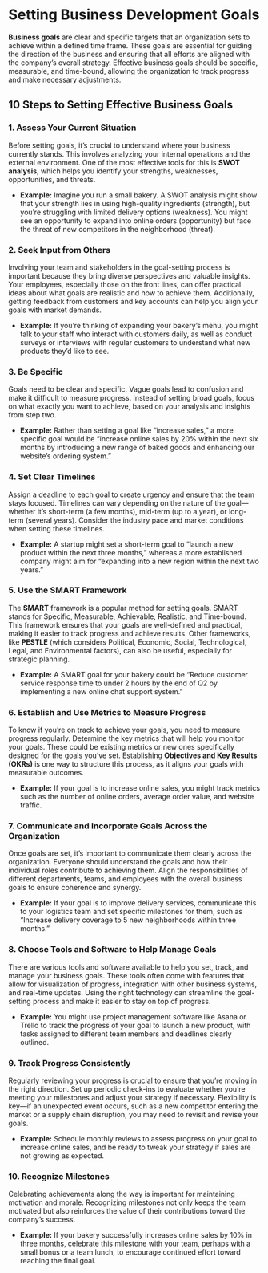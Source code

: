 
# Setting Business Development Goals

**Business goals** are clear and specific targets that an organization sets to achieve within a defined time frame. These goals are essential for guiding the direction of the business and ensuring that all efforts are aligned with the company’s overall strategy. Effective business goals should be specific, measurable, and time-bound, allowing the organization to track progress and make necessary adjustments.

## 10 Steps to Setting Effective Business Goals

### 1. Assess Your Current Situation
Before setting goals, it’s crucial to understand where your business currently stands. This involves analyzing your internal operations and the external environment. One of the most effective tools for this is **SWOT analysis**, which helps you identify your strengths, weaknesses, opportunities, and threats.

- **Example:** Imagine you run a small bakery. A SWOT analysis might show that your strength lies in using high-quality ingredients (strength), but you’re struggling with limited delivery options (weakness). You might see an opportunity to expand into online orders (opportunity) but face the threat of new competitors in the neighborhood (threat).

### 2. Seek Input from Others
Involving your team and stakeholders in the goal-setting process is important because they bring diverse perspectives and valuable insights. Your employees, especially those on the front lines, can offer practical ideas about what goals are realistic and how to achieve them. Additionally, getting feedback from customers and key accounts can help you align your goals with market demands.

- **Example:** If you’re thinking of expanding your bakery’s menu, you might talk to your staff who interact with customers daily, as well as conduct surveys or interviews with regular customers to understand what new products they’d like to see.

### 3. Be Specific
Goals need to be clear and specific. Vague goals lead to confusion and make it difficult to measure progress. Instead of setting broad goals, focus on what exactly you want to achieve, based on your analysis and insights from step two.

- **Example:** Rather than setting a goal like “increase sales,” a more specific goal would be “increase online sales by 20% within the next six months by introducing a new range of baked goods and enhancing our website’s ordering system.”

### 4. Set Clear Timelines
Assign a deadline to each goal to create urgency and ensure that the team stays focused. Timelines can vary depending on the nature of the goal—whether it’s short-term (a few months), mid-term (up to a year), or long-term (several years). Consider the industry pace and market conditions when setting these timelines.

- **Example:** A startup might set a short-term goal to “launch a new product within the next three months,” whereas a more established company might aim for “expanding into a new region within the next two years.”

### 5. Use the SMART Framework
The **SMART** framework is a popular method for setting goals. SMART stands for Specific, Measurable, Achievable, Realistic, and Time-bound. This framework ensures that your goals are well-defined and practical, making it easier to track progress and achieve results. Other frameworks, like **PESTLE** (which considers Political, Economic, Social, Technological, Legal, and Environmental factors), can also be useful, especially for strategic planning.

- **Example:** A SMART goal for your bakery could be “Reduce customer service response time to under 2 hours by the end of Q2 by implementing a new online chat support system.”

### 6. Establish and Use Metrics to Measure Progress
To know if you’re on track to achieve your goals, you need to measure progress regularly. Determine the key metrics that will help you monitor your goals. These could be existing metrics or new ones specifically designed for the goals you’ve set. Establishing **Objectives and Key Results (OKRs)** is one way to structure this process, as it aligns your goals with measurable outcomes.

- **Example:** If your goal is to increase online sales, you might track metrics such as the number of online orders, average order value, and website traffic.

### 7. Communicate and Incorporate Goals Across the Organization
Once goals are set, it’s important to communicate them clearly across the organization. Everyone should understand the goals and how their individual roles contribute to achieving them. Align the responsibilities of different departments, teams, and employees with the overall business goals to ensure coherence and synergy.

- **Example:** If your goal is to improve delivery services, communicate this to your logistics team and set specific milestones for them, such as “Increase delivery coverage to 5 new neighborhoods within three months.”

### 8. Choose Tools and Software to Help Manage Goals
There are various tools and software available to help you set, track, and manage your business goals. These tools often come with features that allow for visualization of progress, integration with other business systems, and real-time updates. Using the right technology can streamline the goal-setting process and make it easier to stay on top of progress.

- **Example:** You might use project management software like Asana or Trello to track the progress of your goal to launch a new product, with tasks assigned to different team members and deadlines clearly outlined.

### 9. Track Progress Consistently
Regularly reviewing your progress is crucial to ensure that you’re moving in the right direction. Set up periodic check-ins to evaluate whether you’re meeting your milestones and adjust your strategy if necessary. Flexibility is key—if an unexpected event occurs, such as a new competitor entering the market or a supply chain disruption, you may need to revisit and revise your goals.

- **Example:** Schedule monthly reviews to assess progress on your goal to increase online sales, and be ready to tweak your strategy if sales are not growing as expected.

### 10. Recognize Milestones
Celebrating achievements along the way is important for maintaining motivation and morale. Recognizing milestones not only keeps the team motivated but also reinforces the value of their contributions toward the company’s success.

- **Example:** If your bakery successfully increases online sales by 10% in three months, celebrate this milestone with your team, perhaps with a small bonus or a team lunch, to encourage continued effort toward reaching the final goal.
